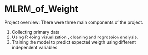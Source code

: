 # MLRM_of_Weight
Project overview: There were three main components of the project. 
1) Collecting primary data
2) Using R doing visualization , cleaning and regression analysis.
3) Training the model to predict expected weigth using different independent variables
